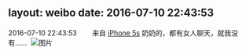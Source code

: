 layout: weibo
date: 2016-07-10 22:43:53
---
<meta name="referrer" content="no-referrer" />

2016-07-10 22:43:53  &nbsp;&nbsp;&nbsp;&nbsp;&nbsp;&nbsp; 来自 <a href="sinaweibo://customweibosource" rel="nofollow">iPhone 5s</a>
奶奶的，都有女人聊天，就我没有…… ​​​
![图片](https://ww4.sinaimg.cn/large/6d2a6003jw1f5p6z51r3fj20hs0dcq5v.jpg)
